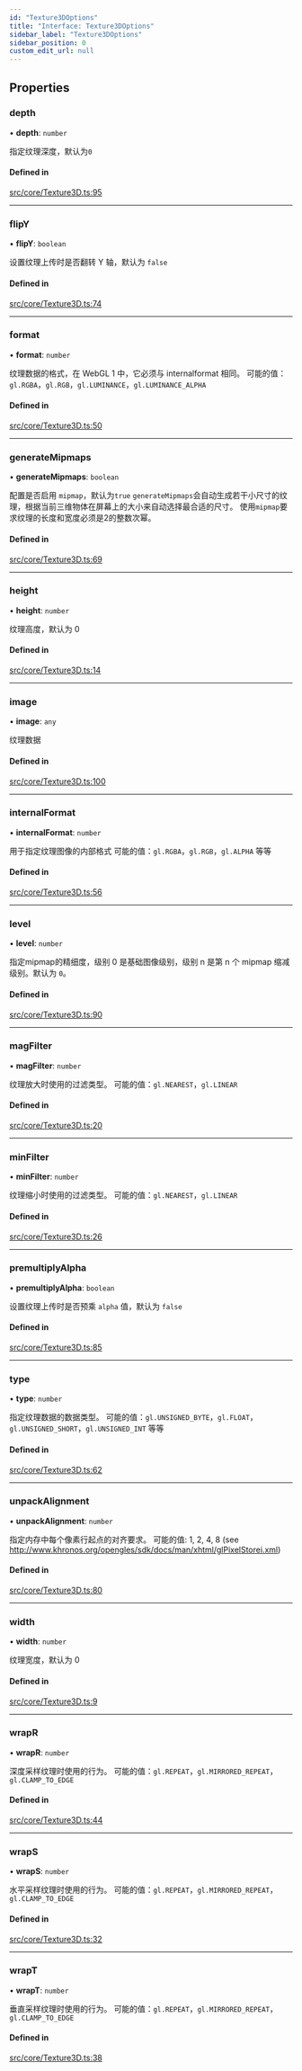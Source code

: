 ```yaml
---
id: "Texture3DOptions"
title: "Interface: Texture3DOptions"
sidebar_label: "Texture3DOptions"
sidebar_position: 0
custom_edit_url: null
---
```


## Properties

### depth

• **depth**: `number`

指定纹理深度，默认为`0`

#### Defined in

[src/core/Texture3D.ts:95](https://github.com/sakitam-gis/vis-engine/blob/master/src/core/Texture3D.ts?at&#x3D;1f7cbec#line&#x3D;95)

___

### flipY

• **flipY**: `boolean`

设置纹理上传时是否翻转 Y 轴，默认为 `false`

#### Defined in

[src/core/Texture3D.ts:74](https://github.com/sakitam-gis/vis-engine/blob/master/src/core/Texture3D.ts?at&#x3D;1f7cbec#line&#x3D;74)

___

### format

• **format**: `number`

纹理数据的格式，在 WebGL 1 中，它必须与 internalformat 相同。
可能的值：`gl.RGBA`，`gl.RGB`，`gl.LUMINANCE`，`gl.LUMINANCE_ALPHA`

#### Defined in

[src/core/Texture3D.ts:50](https://github.com/sakitam-gis/vis-engine/blob/master/src/core/Texture3D.ts?at&#x3D;1f7cbec#line&#x3D;50)

___

### generateMipmaps

• **generateMipmaps**: `boolean`

配置是否启用 `mipmap`，默认为`true`
`generateMipmaps`会自动生成若干小尺寸的纹理，根据当前三维物体在屏幕上的大小来自动选择最合适的尺寸。
使用`mipmap`要求纹理的长度和宽度必须是2的整数次幂。

#### Defined in

[src/core/Texture3D.ts:69](https://github.com/sakitam-gis/vis-engine/blob/master/src/core/Texture3D.ts?at&#x3D;1f7cbec#line&#x3D;69)

___

### height

• **height**: `number`

纹理高度，默认为 0

#### Defined in

[src/core/Texture3D.ts:14](https://github.com/sakitam-gis/vis-engine/blob/master/src/core/Texture3D.ts?at&#x3D;1f7cbec#line&#x3D;14)

___

### image

• **image**: `any`

纹理数据

#### Defined in

[src/core/Texture3D.ts:100](https://github.com/sakitam-gis/vis-engine/blob/master/src/core/Texture3D.ts?at&#x3D;1f7cbec#line&#x3D;100)

___

### internalFormat

• **internalFormat**: `number`

用于指定纹理图像的内部格式
可能的值：`gl.RGBA`，`gl.RGB`，`gl.ALPHA` 等等

#### Defined in

[src/core/Texture3D.ts:56](https://github.com/sakitam-gis/vis-engine/blob/master/src/core/Texture3D.ts?at&#x3D;1f7cbec#line&#x3D;56)

___

### level

• **level**: `number`

指定mipmap的精细度，级别 0 是基础图像级别，级别 n 是第 n 个 mipmap 缩减级别。默认为 `0`。

#### Defined in

[src/core/Texture3D.ts:90](https://github.com/sakitam-gis/vis-engine/blob/master/src/core/Texture3D.ts?at&#x3D;1f7cbec#line&#x3D;90)

___

### magFilter

• **magFilter**: `number`

纹理放大时使用的过滤类型。
可能的值：`gl.NEAREST`，`gl.LINEAR`

#### Defined in

[src/core/Texture3D.ts:20](https://github.com/sakitam-gis/vis-engine/blob/master/src/core/Texture3D.ts?at&#x3D;1f7cbec#line&#x3D;20)

___

### minFilter

• **minFilter**: `number`

纹理缩小时使用的过滤类型。
可能的值：`gl.NEAREST`，`gl.LINEAR`

#### Defined in

[src/core/Texture3D.ts:26](https://github.com/sakitam-gis/vis-engine/blob/master/src/core/Texture3D.ts?at&#x3D;1f7cbec#line&#x3D;26)

___

### premultiplyAlpha

• **premultiplyAlpha**: `boolean`

设置纹理上传时是否预乘 `alpha` 值，默认为 `false`

#### Defined in

[src/core/Texture3D.ts:85](https://github.com/sakitam-gis/vis-engine/blob/master/src/core/Texture3D.ts?at&#x3D;1f7cbec#line&#x3D;85)

___

### type

• **type**: `number`

指定纹理数据的数据类型。
可能的值：`gl.UNSIGNED_BYTE`，`gl.FLOAT`，`gl.UNSIGNED_SHORT`，`gl.UNSIGNED_INT` 等等

#### Defined in

[src/core/Texture3D.ts:62](https://github.com/sakitam-gis/vis-engine/blob/master/src/core/Texture3D.ts?at&#x3D;1f7cbec#line&#x3D;62)

___

### unpackAlignment

• **unpackAlignment**: `number`

指定内存中每个像素行起点的对齐要求。
可能的值: 1, 2, 4, 8 (see http://www.khronos.org/opengles/sdk/docs/man/xhtml/glPixelStorei.xml)

#### Defined in

[src/core/Texture3D.ts:80](https://github.com/sakitam-gis/vis-engine/blob/master/src/core/Texture3D.ts?at&#x3D;1f7cbec#line&#x3D;80)

___

### width

• **width**: `number`

纹理宽度，默认为 0

#### Defined in

[src/core/Texture3D.ts:9](https://github.com/sakitam-gis/vis-engine/blob/master/src/core/Texture3D.ts?at&#x3D;1f7cbec#line&#x3D;9)

___

### wrapR

• **wrapR**: `number`

深度采样纹理时使用的行为。
可能的值：`gl.REPEAT`，`gl.MIRRORED_REPEAT`，`gl.CLAMP_TO_EDGE`

#### Defined in

[src/core/Texture3D.ts:44](https://github.com/sakitam-gis/vis-engine/blob/master/src/core/Texture3D.ts?at&#x3D;1f7cbec#line&#x3D;44)

___

### wrapS

• **wrapS**: `number`

水平采样纹理时使用的行为。
可能的值：`gl.REPEAT`，`gl.MIRRORED_REPEAT`，`gl.CLAMP_TO_EDGE`

#### Defined in

[src/core/Texture3D.ts:32](https://github.com/sakitam-gis/vis-engine/blob/master/src/core/Texture3D.ts?at&#x3D;1f7cbec#line&#x3D;32)

___

### wrapT

• **wrapT**: `number`

垂直采样纹理时使用的行为。
可能的值：`gl.REPEAT`，`gl.MIRRORED_REPEAT`，`gl.CLAMP_TO_EDGE`

#### Defined in

[src/core/Texture3D.ts:38](https://github.com/sakitam-gis/vis-engine/blob/master/src/core/Texture3D.ts?at&#x3D;1f7cbec#line&#x3D;38)
